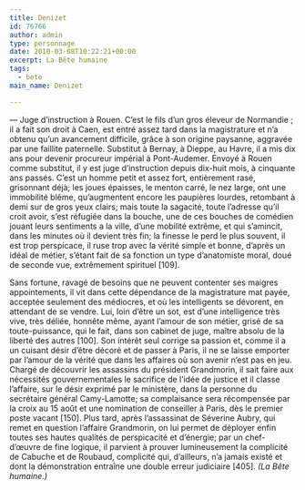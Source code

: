 ```yaml
---
title: Denizet
id: 76766
author: admin
type: personnage
date: 2010-03-08T10:22:21+00:00
excerpt: La Bête humaine
tags:
  - bete
main_name: Denizet

---
```

— Juge d&rsquo;instruction à Rouen. C&rsquo;est le fils d&rsquo;un gros éleveur de Normandie ; il a fait son droit à Caen, est entré assez tard dans la magistrature et n&rsquo;a obtenu qu&rsquo;un avancement difficile, grâce à son origine paysanne, aggravée par une faillite paternelle. Substitut à Bernay, à Dieppe, au Havre, il a mis dix ans pour devenir procureur impérial à Pont-Audemer. Envoyé à Rouen comme substitut, il y est juge d&rsquo;instruction depuis dix-huit mois, à cinquante ans passés. C&rsquo;est un homme petit et assez fort, entièrement rasé, grisonnant déjà; les joues épaisses, le menton carré, le nez large, ont une immobilité blême, qu&rsquo;augmentent encore les paupières lourdes, retombant à demi sur de gros yeux clairs; mais toute la sagacité, toute l&rsquo;adresse qu&rsquo;il croit avoir, s&rsquo;est réfugiée dans la bouche, une de ces bouches de comédien jouant leurs sentiments a la ville, d&rsquo;une mobilité extrême, et qui s&rsquo;amincit, dans les minutes où il devient très fin; la finesse le perd le plus souvent, il est trop perspicace, il ruse trop avec la vérité simple et bonne, d&rsquo;après un idéal de métier, s&rsquo;étant fait de sa fonction un type d&rsquo;anatomiste moral, doué de seconde vue, extrêmement spirituel [109].

Sans fortune, ravagé de besoins que ne peuvent contenter ses maigres appointements, il vit dans cette dépendance de la magistrature mat payée, acceptée seulement des médiocres, et où les intelligents se dévorent, en attendant de se vendre. Lui, loin d&rsquo;être un sot, est d&rsquo;une intelligence très vive, très déliée, honnête même, ayant l&rsquo;amour de son métier, grisé de sa toute-puissance, qui le fait, dans son cabinet de juge, maître absolu de la liberté des autres [100]. Son intérêt seul corrige sa passion et, comme il a un cuisant désir d&rsquo;être décoré et de passer à Paris, il ne se laisse emporter par l&rsquo;amour de la vérité que dans les affaires où son avenir n&rsquo;est pas en jeu. Chargé de découvrir les assassins du président Grandmorin, il sait faire aux nécessités gouvernementales le sacrifice de l&rsquo;idée de justice et il classe l&rsquo;affaire, sur le désir exprimé par le ministère, dans la personne du secrétaire général Camy-Lamotte; sa complaisance sera récompensée par la croix au 15 août et une nomination de conseiller à Paris, dès le premier poste vacant [150]. Plus tard, après l&rsquo;assassinat de Séverine Aubry, qui remet en question l&rsquo;affaire Grandmorin, on lui permet de déployer enfin toutes ses hautes qualités de perspicacité et d&rsquo;énergie; par un chef-d&rsquo;œuvre de fine logique, il parvient à prouver lumineusement la complicité de Cabuche et de Roubaud, complicité qui, d&rsquo;ailleurs, n&rsquo;a jamais existé et dont la démonstration entraîne une double erreur judiciaire [405]. _(La Bête humaine.)_
